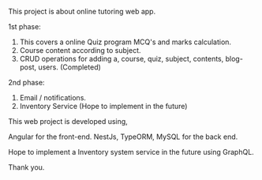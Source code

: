 This project is about online tutoring web app.

1st phase:

1) This covers a online Quiz program MCQ's and marks calculation.
2) Course content according to subject.
3) CRUD operations for adding a, course, quiz, subject, contents, blog-post, users.
(Completed)

2nd phase:

1) Email / notifications.
2) Inventory Service
(Hope to implement in the future)

This web project is developed using,

Angular for the front-end.
NestJs, TypeORM, MySQL for the back end.

Hope to implement a Inventory system service in the future using GraphQL.

Thank you.